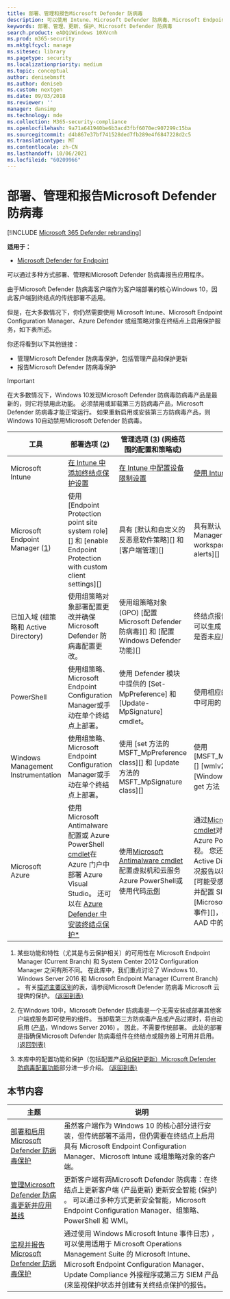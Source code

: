 ```yaml
---
title: 部署、管理和报告Microsoft Defender 防病毒
description: 可以使用 Intune、Microsoft Defender 防病毒、Microsoft Endpoint Configuration Manager、组策略、PowerShell 或 WMI 部署和管理应用程序
keywords: 部署、管理、更新、保护、Microsoft Defender 防病毒
search.product: eADQiWindows 10XVcnh
ms.prod: m365-security
ms.mktglfcycl: manage
ms.sitesec: library
ms.pagetype: security
ms.localizationpriority: medium
ms.topic: conceptual
author: denisebmsft
ms.author: deniseb
ms.custom: nextgen
ms.date: 09/03/2018
ms.reviewer: ''
manager: dansimp
ms.technology: mde
ms.collection: M365-security-compliance
ms.openlocfilehash: 9a71a641940be6b3acd3fbf6070ec907299c15ba
ms.sourcegitcommit: d4b867e37bf741528ded7fb289e4f6847228d2c5
ms.translationtype: MT
ms.contentlocale: zh-CN
ms.lasthandoff: 10/06/2021
ms.locfileid: "60209966"
---
```

# <a name="deploy-manage-and-report-on-microsoft-defender-antivirus"></a>部署、管理和报告Microsoft Defender 防病毒

[!INCLUDE [Microsoft 365 Defender rebranding](../../includes/microsoft-defender.md)]


**适用于：**

- [Microsoft Defender for Endpoint](/microsoft-365/security/defender-endpoint/)

可以通过多种方式部署、管理和Microsoft Defender 防病毒报告应用程序。

由于Microsoft Defender 防病毒客户端作为客户端部署的核心Windows 10，因此客户端到终结点的传统部署不适用。

但是，在大多数情况下，你仍然需要使用 Microsoft Intune、Microsoft Endpoint Configuration Manager、Azure Defender 或组策略对象在终结点上启用保护服务，如下表所述。

你还将看到以下其他链接：

- 管理Microsoft Defender 防病毒保护，包括管理产品和保护更新
- 报告Microsoft Defender 防病毒保护

> [!IMPORTANT]
> 在大多数情况下，Windows 10发现Microsoft Defender 防病毒防病毒产品是最新的，则它将禁用此功能。 必须禁用或卸载第三方防病毒产品，Microsoft Defender 防病毒才能正常运行。 如果重新启用或安装第三方防病毒产品，则Windows 10自动禁用Microsoft Defender 防病毒。

工具|部署选项 (<a href="#fn2" id="ref2">2</a>) |管理选项 ([3](#fn3))  (网络范围的配置和策略或) |报告选项
---|---|---|---
Microsoft Intune|[在 Intune 中添加终结点保护设置](/intune/endpoint-protection-configure)|[在 Intune 中配置设备限制设置](/intune/device-restrictions-configure)| [使用 Intune 控制台管理设备](/intune/device-management)
Microsoft Endpoint Manager ([1](#fn1)) |使用 [Endpoint Protection point site system role][] 和 [enable Endpoint Protection with custom client settings][]|具有 [默认和自定义的反恶意软件策略][] 和 [客户端管理][]|具有默认 [Configuration Manager Monitoring workspace][] 和 [email alerts][]
已加入域 (组策略和 Active Directory) |使用组策略对象部署配置更改并确保Microsoft Defender 防病毒配置更改。|使用组策略对象 (GPO) [配置 Microsoft Defender 防病毒][] 和 [配置 Windows Defender 功能][]|终结点报告不适用于组策略。 可以生成 [组策略列表，确定是否未应用任何设置或策略][]
PowerShell|使用组策略、Microsoft Endpoint Configuration Manager或手动在单个终结点上部署。|使用 Defender 模块中提供的 [Set-MpPreference] 和 [Update-MpSignature] cmdlet。|使用相应的 [Defender 模块中可用的 Get- cmdlet][]
Windows Management Instrumentation|使用组策略、Microsoft Endpoint Configuration Manager或手动在单个终结点上部署。|使用 [set 方法的 MSFT_MpPreference class][] 和 [update 方法的 MSFT_MpSignature class][]|使用 [MSFT_MpComputerStatus][] [wmIv2 Provider][] 中的 [Windows Defender][] 类和 get 方法
Microsoft Azure|使用Microsoft Antimalware配置或 Azure PowerShell [cmdlet](/azure/security/azure-security-antimalware#antimalware-deployment-scenarios)在 Azure 门户中部署 Azure Visual Studio。 还可以在 [Azure Defender 中安装终结点保护*](/azure/security-center/security-center-install-endpoint-protection)|使用[Microsoft Antimalware cmdlet](/azure/security/azure-security-antimalware#enable-and-configure-antimalware-using-powershell-cmdlets)配置虚拟机和云服务Azure PowerShell或使用代码[示例](https://gallery.technet.microsoft.com/Antimalware-For-Azure-5ce70efe)|通过[Microsoft Antimalware cmdlet](/azure/security/azure-security-antimalware#enable-and-configure-antimalware-using-powershell-cmdlets)对虚拟机和云服务Azure PowerShell启用监视。 您还可以查看 Azure Active Directory 中的使用情况报告以确定可疑活动，包括[可能受感染的设备][]报告，并配置 SIEM 工具以报告 [Microsoft Defender 防病毒 事件][]，并添加该工具作为 AAD 中的应用。

1. <span id="fn1" />某些功能和特性（尤其是与云保护相关）的可用性在 Microsoft Endpoint Manager (Current Branch) 和 System Center 2012 Configuration Manager 之间有所不同。 在此库中，我们重点讨论了 Windows 10、Windows Server 2016 和 Microsoft Endpoint Manager (Current Branch) 。 有关[描述主要区别](cloud-protection-microsoft-defender-antivirus.md)的表，请参阅Microsoft Defender 防病毒 Microsoft 云提供的保护。 [ (返回到表) ](#ref2)

2. <span id="fn2" />在Windows 10中，Microsoft Defender 防病毒是一个无需安装或部署其他客户端或服务即可使用的组件。 当卸载第三方防病毒产品或产品过期时，将自动启用 ([产品](microsoft-defender-antivirus-on-windows-server.md)，Windows Server 2016) 。 因此，不需要传统部署。 此处的部署是指确保Microsoft Defender 防病毒组件在终结点或服务器上可用并启用。 [ (返回到表) ](#ref2)

3. <span id="fn3" />本库中的配置功能和保护（包括配置产品[和保护更新）Microsoft Defender 防病毒配置功能](configure-notifications-microsoft-defender-antivirus.md)部分进一步介绍。 [ (返回到表) ](#ref2)

## <a name="in-this-section"></a>本节内容

主题 | 说明
---|---
[部署和启用Microsoft Defender 防病毒保护](deploy-microsoft-defender-antivirus.md) | 虽然客户端作为 Windows 10 的核心部分进行安装，但传统部署不适用，但仍需要在终结点上启用具有 Microsoft Endpoint Configuration Manager、Microsoft Intune 或组策略对象的客户端。
[管理Microsoft Defender 防病毒更新并应用基线](manage-updates-baselines-microsoft-defender-antivirus.md) | 更新客户端有两Microsoft Defender 防病毒：在终结点上更新客户端 (产品更新) 更新安全智能 (保护) 。 可以通过多种方式更新安全智能，Microsoft Endpoint Configuration Manager、组策略、PowerShell 和 WMI。
[监视并报告Microsoft Defender 防病毒保护](report-monitor-microsoft-defender-antivirus.md) | 通过使用 Windows Microsoft Intune 事件日志) ，可以使用适用于 Microsoft Operations Management Suite 的 Microsoft Intune、Microsoft Endpoint Configuration Manager、Update Compliance 外接程序或第三方 SIEM 产品 (来监视保护状态并创建有关终结点保护的报告。